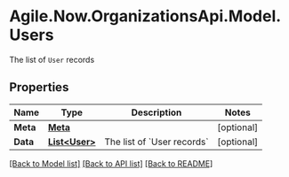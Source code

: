 # Agile.Now.OrganizationsApi.Model.Users
The list of `User` records

## Properties

Name | Type | Description | Notes
------------ | ------------- | ------------- | -------------
**Meta** | [**Meta**](Meta.md) |  | [optional] 
**Data** | [**List&lt;User&gt;**](User.md) | The list of &#x60;User records&#x60; | [optional] 

[[Back to Model list]](../README.md#documentation-for-models) [[Back to API list]](../README.md#documentation-for-api-endpoints) [[Back to README]](../README.md)

